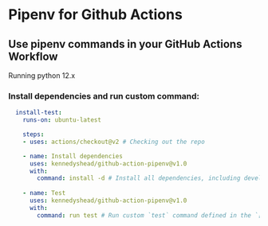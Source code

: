 # Pipenv for Github Actions

## Use pipenv commands in your GitHub Actions Workflow


Running python 12.x

### Install dependencies and run custom command:

```yaml
  install-test:
    runs-on: ubuntu-latest

    steps:
    - uses: actions/checkout@v2 # Checking out the repo

    - name: Install dependencies
      uses: kennedyshead/github-action-pipenv@v1.0
      with:
        command: install -d # Install all dependencies, including development ones
    
    - name: Test
      uses: kennedyshead/github-action-pipenv@v1.0
      with:
        command: run test # Run custom `test` command defined in the `[scripts]` block of Pipfile
```
